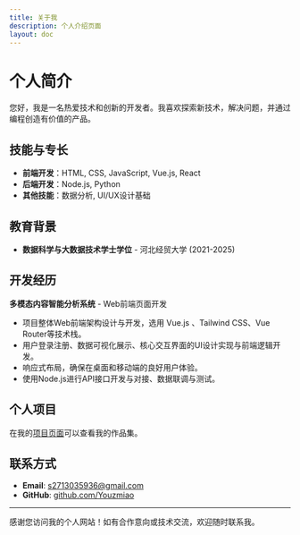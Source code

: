 ```yaml
---
title: 关于我
description: 个人介绍页面
layout: doc
---
```


# 个人简介

您好，我是一名热爱技术和创新的开发者。我喜欢探索新技术，解决问题，并通过编程创造有价值的产品。

## 技能与专长

- **前端开发**：HTML, CSS, JavaScript, Vue.js, React
- **后端开发**：Node.js, Python
- **其他技能**：数据分析, UI/UX设计基础

## 教育背景

- **数据科学与大数据技术学士学位** - 河北经贸大学 (2021-2025)

## 开发经历

 **多模态内容智能分析系统** - Web前端页面开发 


  - 项目整体Web前端架构设计与开发，选用 Vue.js 、Tailwind CSS、Vue Router等技术栈。
  - 用户登录注册、数据可视化展示、核心交互界面的UI设计实现与前端逻辑开发。
  - 响应式布局，确保在桌面和移动端的良好用户体验。
  - 使用Node.js进行API接口开发与对接、数据联调与测试。



## 个人项目

在我的[项目页面](/guide/projects/)可以查看我的作品集。

## 联系方式

- **Email**: s2713035936@gmail.com
- **GitHub**: [github.com/Youzmiao](https://github.com/Youzmiao)

---

感谢您访问我的个人网站！如有合作意向或技术交流，欢迎随时联系我。 
